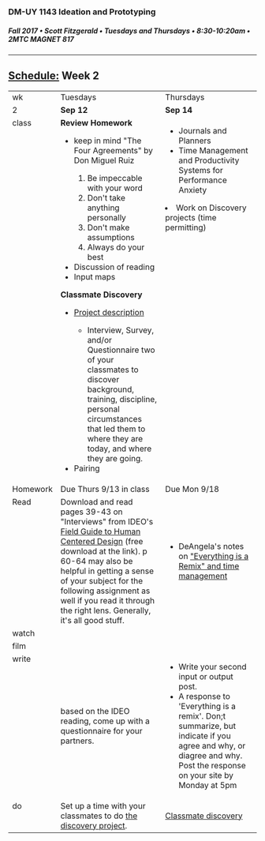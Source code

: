 ### DM-UY 1143 Ideation and Prototyping
##### Fall 2017 • Scott Fitzgerald • Tuesdays and Thursdays • 8:30-10:20am • 2MTC MAGNET 817

---
## [Schedule:](schedule.md) Week 2


<table>
<tr>
<td>wk</td>
<td>Tuesdays</td>
<td>Thursdays</td>
</tr>
<tr>
  <td valign="top">2</td>
  <td valign="top" width="48%"><strong>Sep 12</strong></td>
  <td valign="top" width="48%"><strong>Sep 14</strong></td>
</tr>
<tr>
<td valign="top">class</td>
<td valign="top">
<strong>Review  Homework</strong><br>
<ul>
<li>keep in mind "The Four Agreements" by Don Miguel Ruiz</li>
  <ol><li>Be impeccable with your word </li>
  <li>Don't take anything personally</li>
  <li>Don't make assumptions </li>
  <li>Always do your best </li></ol>
<li>Discussion of reading</li>
<li>Input maps</li>
</ul>
<strong>Classmate Discovery</strong>
<ul>
 <li><a href="classmate_discovery.html">Project description</a></li>
 <ul><li>Interview, Survey, and/or Questionnaire two of your classmates to discover background, training, discipline, personal circumstances that led them to where they are today, and where they are going.</li></ul>
  <li>Pairing</li>

</ul>

</td>

<!-- 2nd column class -->
<td valign="top" width="48%">
<!-- Due Thursday class  -->
<ul><li>Journals and Planners</li>
<li>Time Management and Productivity Systems for Performance Anxiety</li></ul>
<li>Work on Discovery projects (time permitting)</li>
</td>

</tr>

<!-- Homework -->
<tr>
  <td valign="top">Homework</td>
  <td>Due  Thurs  9/13  in  class</td>
  <td>Due  Mon  9/18</td>
</tr>

<!-- read -->
<tr><td valign="top">Read</td>
<td>Download and read pages 39-43 on "Interviews" from IDEO's <a href="http://www.designkit.org//resources/1">Field Guide to Human Centered Design</a> (free download at the link). p 60-64 may also be helpful in getting a sense of your subject for the following assignment as well if you read it through the right lens. Generally, it's all good stuff.
</td>
<td><ul>
<li>DeAngela's notes on <a href="http://teaching.polishedsolid.com/ip/mod3/content/"> "Everything is a Remix" and time management</a></li>

</ul>
</td>
</tr>

<!-- watch -->
<tr>
  <td valign="top">watch</td>
  <td><!-- Due wed this week -->
</td>
  <td><!-- Due next monday -->
</td>
</tr>


<!-- film -->
<tr>
<td valign="top">film</td>
<td><!-- Due wed this week -->
</td>
<td><!-- Due next monday -->
</td>
</tr>

<!-- write -->
<tr>
<td valign="top">write</td>
<td><!-- Due wed this week -->
based on the IDEO reading, come up with a questionnaire for your partners.

</td>
<td><ul><li>Write your second input or output post.</li>
<li>A response to 'Everything is a remix'.  Don;t summarize, but indicate if you agree and why, or diagree and why. Post the response on your site by Monday at 5pm</li>

</ul>
</td>
</tr>

<!-- do -->
<tr>
  <td valign="top">do</td>
  <td>Set up a time with your classmates to do <a href="classmate_discovery.html">the discovery project</a>.
<!-- Due wed this week -->
</td>
  <td>
  <!-- Due Mon next week -->

   <a href="classmate_discovery.html">Classmate discovery</a>

  </td>
</table>

